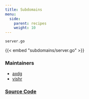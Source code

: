 ```yaml
---
title: Subdomains
menu:
  side:
    parent: recipes
    weight: 10 
---
```


`server.go`

{{< embed "subdomains/server.go" >}}

### Maintainers

- [axdg](https://github.com/axdg)
- [vishr](https://github.com/axdg)

### [Source Code](https://github.com/vishr/echo-recipes/blob/master/v2/subdomains)
